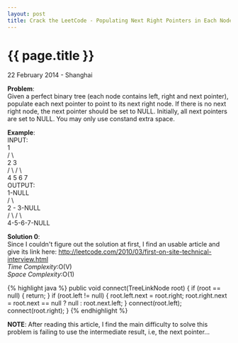 ```yaml
---
layout: post
title: Crack the LeetCode - Populating Next Right Pointers in Each Node 
---
```


{{ page.title }}
================

<p class="meta">22 February 2014 - Shanghai </p>

**Problem**:  
Given a perfect binary tree (each node contains left, right and next pointer), populate each next pointer to point to its next right node. If there is no next right node, the next pointer should be set to NULL. Initially, all next pointers are set to NULL. You may only use constand extra space.

**Example**:  
INPUT:   
    1    
   / \    
  2   3    
 / \ / \    
 4 5 6 7    
OUTPUT:   
    1-NULL      
   / \    
  2 - 3-NULL    
 / \ / \    
 4-5-6-7-NULL    

**Solution 0**:  
Since I couldn't figure out the solution at first, I find an usable article and give its link here: http://leetcode.com/2010/03/first-on-site-technical-interview.html  
*Time Complexity*:O(V)  
*Space Complexity*:O(1)  

{% highlight java %}
public void connect(TreeLinkNode root) {
    if (root == null) {
        return;
    }
    if (root.left != null) {
        root.left.next = root.right;
        root.right.next = root.next == null ? null : root.next.left;
    }
    connect(root.left);
    connect(root.right);
}
{% endhighlight %}

**NOTE**:
After reading this article, I find the main difficulty to solve this problem is failing to use the intermediate result, i.e, the next pointer...
